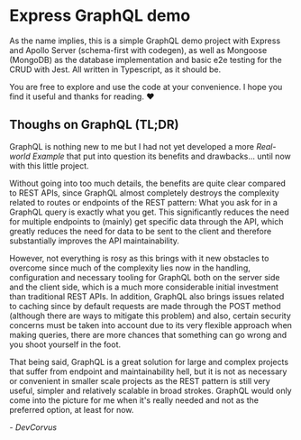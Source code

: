 # Express GraphQL demo

As the name implies, this is a simple GraphQL demo project with Express and Apollo Server (schema-first with codegen), as well as Mongoose (MongoDB) as the database implementation and basic e2e testing for the CRUD with Jest. All written in Typescript, as it should be.

You are free to explore and use the code at your convenience. I hope you find it useful and thanks for reading. ❤️

## Thoughs on GraphQL (TL;DR)

GraphQL is nothing new to me but I had not yet developed a more _Real-world Example_ that put into question its benefits and drawbacks... until now with this little project.

Without going into too much details, the benefits are quite clear compared to REST APIs, since GraphQL almost completely destroys the complexity related to routes or endpoints of the REST pattern: What you ask for in a GraphQL query is exactly what you get. This significantly reduces the need for multiple endpoints to (mainly) get specific data through the API, which greatly reduces the need for data to be sent to the client and therefore substantially improves the API maintainability.

However, not everything is rosy as this brings with it new obstacles to overcome since much of the complexity lies now in the handling, configuration and necessary tooling for GraphQL both on the server side and the client side, which is a much more considerable initial investment than traditional REST APIs. In addition, GraphQL also brings issues related to caching since by default requests are made through the POST method (although there are ways to mitigate this problem) and also, certain security concerns must be taken into account due to its very flexible approach when making queries, there are more chances that something can go wrong and you shoot yourself in the foot.

That being said, GraphQL is a great solution for large and complex projects that suffer from endpoint and maintainability hell, but it is not as necessary or convenient in smaller scale projects as the REST pattern is still very useful, simpler and relatively scalable in broad strokes. GraphQL would only come into the picture for me when it's really needed and not as the preferred option, at least for now.

_\- DevCorvus_
